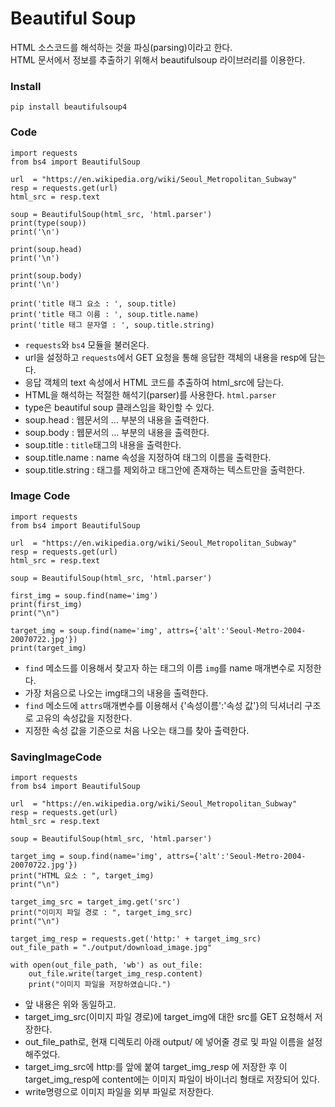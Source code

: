# Beautiful Soup

HTML 소스코드를 해석하는 것을 파싱(parsing)이라고 한다.  
HTML 문서에서 정보를 추출하기 위해서 beautifulsoup 라이브러리를 이용한다.  

### Install
~~~
pip install beautifulsoup4
~~~


### Code
~~~
import requests
from bs4 import BeautifulSoup

url  = "https://en.wikipedia.org/wiki/Seoul_Metropolitan_Subway"
resp = requests.get(url)
html_src = resp.text

soup = BeautifulSoup(html_src, 'html.parser')
print(type(soup))
print('\n')

print(soup.head)
print('\n')

print(soup.body)
print('\n')

print('title 태그 요소 : ', soup.title)
print('title 태그 이름 : ', soup.title.name)
print('title 태그 문자열 : ', soup.title.string)
~~~

* `requests`와 `bs4` 모듈을 불러온다.  
* url을 설정하고 `requests`에서 GET 요청을 통해 응답한 객체의 내용을 resp에 담는다.  
* 응답 객체의 text 속성에서 HTML 코드를 추출하여 html_src에 담는다. 
* HTML을 해석하는 적절한 해석기(parser)를 사용한다. `html.parser`  
* type은 beautiful soup 클래스임을 확인할 수 있다.  
* soup.head : 웹문서의 <head>...</head> 부분의 내용을 출력한다.  
* soup.body : 웹문서의 <body>...</body> 부분의 내용을 출력한다.  
* soup.title : `title`태그의 내용을 출력한다.  
* soup.title.name : name 속성을 지정하여 태그의 이름을 출력한다.  
* soup.title.string : 태그를 제외하고 태그안에 존재하는 텍스트만을 출력한다.  


### Image Code
~~~
import requests
from bs4 import BeautifulSoup

url  = "https://en.wikipedia.org/wiki/Seoul_Metropolitan_Subway"
resp = requests.get(url)
html_src = resp.text

soup = BeautifulSoup(html_src, 'html.parser')

first_img = soup.find(name='img')
print(first_img)
print("\n")

target_img = soup.find(name='img', attrs={'alt':'Seoul-Metro-2004-20070722.jpg'})
print(target_img)
~~~

* `find` 메소드를 이용해서 찾고자 하는 태그의 이름 `img`를 name 매개변수로 지정한다.  
* 가장 처음으로 나오는 img태그의 내용을 출력한다. 
* `find` 메소드에 `attrs`매개변수를 이용해서 {'속성이름':'속성 값'}의 딕셔너리 구조로 고유의 속성값을 지정한다.  
* 지정한 속성 값을 기준으로 처음 나오는 태그를 찾아 출력한다.  


### SavingImageCode
~~~
import requests
from bs4 import BeautifulSoup

url  = "https://en.wikipedia.org/wiki/Seoul_Metropolitan_Subway"
resp = requests.get(url)
html_src = resp.text

soup = BeautifulSoup(html_src, 'html.parser')

target_img = soup.find(name='img', attrs={'alt':'Seoul-Metro-2004-20070722.jpg'})
print("HTML 요소 : ", target_img)
print("\n")

target_img_src = target_img.get('src')
print("이미지 파일 경로 : ", target_img_src)
print("\n")

target_img_resp = requests.get('http:' + target_img_src)
out_file_path = "./output/download_image.jpg"

with open(out_file_path, 'wb') as out_file:
    out_file.write(target_img_resp.content)
    print("이미지 파일을 저장하였습니다.")
~~~
* 앞 내용은 위와 동일하고.   
* target_img_src(이미지 파일 경로)에 target_img에 대한 src를 GET 요청해서 저장한다.  
* out_file_path로, 현재 디렉토리 아래 output/ 에 넣어줄 경로 및 파일 이름을 설정해주었다.  
* target_img_src에 http:를 앞에 붙여 target_img_resp 에 저장한 후 이 target_img_resp에 content에는 이미지 파일이 바이너리 형태로 저장되어 있다.  
* write명령으로 이미지 파일을 외부 파일로 저장한다. 
